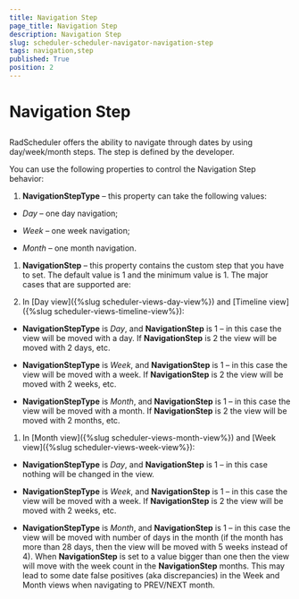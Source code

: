 ```yaml
---
title: Navigation Step
page_title: Navigation Step
description: Navigation Step
slug: scheduler-scheduler-navigator-navigation-step
tags: navigation,step
published: True
position: 2
---
```


# Navigation Step



## 

RadScheduler offers the ability to navigate through dates by using day/week/month steps. The step is defined by the developer.

You can use the following properties to control the Navigation Step behavior:

1. __NavigationStepType__ – this property can take the following values: 


* *Day* – one day navigation; 


* *Week* – one week navigation; 


* *Month* – one month navigation. 

1. __NavigationStep__ – this property contains the custom step that you have to set. The default value is 1 and the minimum value is 1. The major cases that are supported are: 


1. In [Day view]({%slug scheduler-views-day-view%}) and [Timeline view]({%slug scheduler-views-timeline-view%}): 


* __NavigationStepType__ is *Day*, and __NavigationStep__ is 1 – in this case the view will be moved with a day. If __NavigationStep__ is 2 the view will be moved with 2 days, etc. 


* __NavigationStepType__ is *Week*, and __NavigationStep__ is 1 – in this case the view will be moved with a week. If __NavigationStep__ is 2 the view will be moved with 2 weeks, etc. 


* __NavigationStepType__ is *Month*, and __NavigationStep__ is 1 – in this case the view will be moved with a month. If __NavigationStep__ is 2 the view will be moved with 2 months, etc. 

1. In [Month view]({%slug scheduler-views-month-view%}) and [Week view]({%slug scheduler-views-week-view%}): 


* __NavigationStepType__ is *Day*, and __NavigationStep__ is 1 – in this case nothing will be changed in the view. 


* __NavigationStepType__ is *Week*, and __NavigationStep__ is 1 – in this case the view will be moved with a week. If __NavigationStep__ is 2 the view will be moved with 2 weeks, etc. 


* __NavigationStepType__ is *Month*, and __NavigationStep__ is 1 – in this case the view will be moved with number of days in the month (if the month has more than 28 days, then the view will be moved with 5 weeks instead of 4). When __NavigationStep__ is set to a value bigger than one then the view will move with the week count in the __NavigationStep__ months. This may lead to some date false positives (aka discrepancies) in the Week and Month views when navigating to PREV/NEXT month. 


